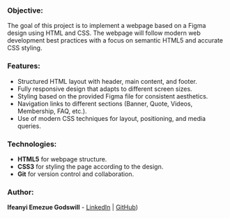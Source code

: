 ### Objective:
The goal of this project is to implement a webpage based on a Figma design using HTML and CSS. The webpage will follow modern web development best practices with a focus on semantic HTML5 and accurate CSS styling.

### Features:
- Structured HTML layout with header, main content, and footer.
- Fully responsive design that adapts to different screen sizes.
- Styling based on the provided Figma file for consistent aesthetics.
- Navigation links to different sections (Banner, Quote, Videos, Membership, FAQ, etc.).
- Use of modern CSS techniques for layout, positioning, and media queries.

### Technologies:
- **HTML5** for webpage structure.
- **CSS3** for styling the page according to the design.
- **Git** for version control and collaboration.

### Author:
**Ifeanyi Emezue Godswill** - [LinkedIn](https://www.linkedin.com/in/ifeanyi-emezue-70507028b/) | [GitHub](https://github.com/Ifykeys/html_css_course))
